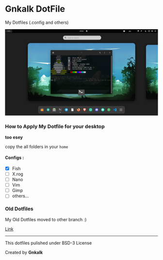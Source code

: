 # Gnkalk DotFile

My Dotfiles (.config and others)

![Screenshot](/Screenshot.png)

### How to Apply My Dotfile for your desktop

**too esey**

copy the all folders in your `home`

#### Configs :

- [x] Fish
- [ ] X.rog
- [ ] Nano
- [ ] Vim
- [ ] Gimp
- [ ] others...

### Old Dotfiles

My Old Dotfiles moved to other branch :)

[Link](https://github.com/Gnkalk/Dotfiles/tree/old)

---

This dotfiles pulished under BSD-3 License

Created by **Gnkalk**
